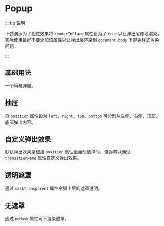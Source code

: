 # Popup

::: tip 说明

下述演示为了视觉效果将 `renderInPlace` 属性设为了 `true` 以让弹出层原地渲染，实际使用最好不要添加该属性以让弹出层渲染到 `document.body` 下避免样式污染问题。

:::

## 基础用法

一个简易弹窗。

<demo src="popup/basic" />

## 抽屉

将 `position` 属性设为 `left`、`right`、`top`、`bottom` 可分别从左侧、右侧、顶部、底部弹出内容。

<demo src="popup/drawer" />

## 自定义弹出效果

默认弹出效果是根据 `position` 属性值自动选择的，但你可以通过 `transitionName` 属性自定义弹出效果。

<demo src="popup/custom_transition" />

## 透明遮罩

通过 `maskTransparent` 属性令弹出层的遮罩透明。

<demo src="popup/transparent_mask" />

## 无遮罩

通过 `noMask` 属性可不渲染遮罩。

<demo src="popup/no_mask" />

<api src="popup" />
